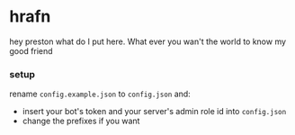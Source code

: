 # hrafn

hey preston what do I put here. What ever you wan't the world to know my good friend

### setup

rename `config.example.json` to `config.json` and:
- insert your bot's token and your server's admin role id into `config.json`
- change the prefixes if you want
